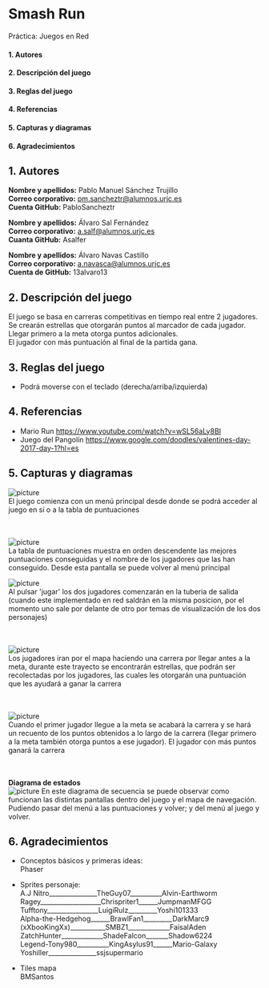 # Smash Run
Práctica: Juegos en Red

  #### 1. Autores
  #### 2. Descripción del juego
  #### 3. Reglas del juego
  #### 4. Referencias
  #### 5. Capturas y diagramas
  #### 6. Agradecimientos

## 1. Autores
**Nombre y apellidos:** Pablo Manuel Sánchez Trujillo<br>
**Correo corporativo:** pm.sancheztr@alumnos.urjc.es<br>
**Cuenta GitHub:** PabloSancheztr<br>

**Nombre y apellidos:** Álvaro Sal Fernández <br>
**Correo corporativo:** a.salf@alumnos.urjc.es<br>
**Cuanta GitHub:** Asalfer<br>

**Nombre y apellidos:** Álvaro Navas Castillo<br>
**Correo corporativo:** a.navasca@alumnos.urjc.es<br>
**Cuenta de GitHub:** 13alvaro13<br>

## 2. Descripción del juego

El juego se basa en carreras competitivas en tiempo real entre 2 jugadores.<br>
Se crearán estrellas que otorgarán puntos al marcador de cada jugador.<br>
Llegar primero a la meta otorga puntos adicionales.<br>
El jugador con más puntuación al final de la partida gana.<br>


## 3. Reglas del juego

- Podrá moverse con el teclado (derecha/arriba/izquierda)


## 4. Referencias
- Mario Run  https://www.youtube.com/watch?v=wSL56aLy8BI
- Juego del Pangolín https://www.google.com/doodles/valentines-day-2017-day-1?hl=es

## 5. Capturas y diagramas
![picture](https://github.com/PabloSancheztr/Smash-Run/blob/master/captura4.png)<br>
El juego comienza con un menú principal desde donde se podrá acceder al juego en sí o a la tabla de puntuaciones<br><br><br>

![picture](https://github.com/PabloSancheztr/Smash-Run/blob/master/captura5.png)<br>
La tabla de puntuaciones muestra en orden descendente las mejores puntuaciones conseguidas y el nombre de los jugadores que las han
conseguido. Desde esta pantalla se puede volver al menú principal

![picture](https://github.com/PabloSancheztr/Smash-Run/blob/master/captura1.png) <br>
Al pulsar 'jugar' los dos jugadores comenzarán en la tuberia de salida (cuando este implementado en red saldrán en la misma posicion, por el momento uno sale por delante de otro por temas de visualización de los dos personajes) <br><br><br>

![picture](https://github.com/PabloSancheztr/Smash-Run/blob/master/captura2.png)<br>
Los jugadores iran por el mapa haciendo una carrera por llegar antes a la meta, durante este trayecto se encontrarán estrellas, que
podrán ser recolectadas por los jugadores, las cuales les otorgarán una puntuación que les ayudará a ganar la carrera <br><br><br>

![picture](https://github.com/PabloSancheztr/Smash-Run/blob/master/captura3.png)<br>
Cuando el primer jugador llegue a la meta se acabará la carrera y se hará un recuento de los puntos obtenidos a lo largo de la carrera (llegar primero a la meta también otorga puntos a ese jugador). El jugador con más puntos ganará la carrera<br><br><br>

**Diagrama de estados**<br>
![picture](https://github.com/PabloSancheztr/Smash-Run/blob/master/Diagrama%20de%20secuencia.png)
En este diagrama de secuencia se puede observar como funcionan las distintas pantallas dentro del juego y el mapa de navegación.
Pudiendo pasar del menú a las puntuaciones y volver; y del menú al juego y volver.

## 6. Agradecimientos
- Conceptos básicos y primeras ideas:<br>
    Phaser
    
- Sprites personaje:<br>
    A.J Nitro_______________TheGuy07__________Alvin-Earthworm<br>
    Ragey___________________Chrispriter1______JumpmanMFGG<br>
    Tufftony________________LuigiRulz_________Yoshi101333<br>
    Alpha-the-Hedgehog______BrawlFan1_________DarkMarc9<br>
    (xXbooKingXx)___________SMBZ1_____________FaisalAden<br>
    ZatchHunter_____________ShadeFalcon_______Shadow6224<br>
    Legend-Tony980__________KingAsylus91______Mario-Galaxy<br>
    Yoshiller_______________ssjsupermario<br>
    
 - Tiles mapa<br>
    BMSantos
